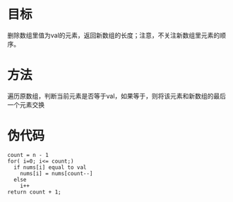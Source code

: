 # 目标  
删除数组里值为val的元素，返回新数组的长度；注意，不关注新数组里元素的顺序。

# 方法  
遍历原数组，判断当前元素是否等于val，如果等于，则将该元素和新数组的最后一个元素交换

# 伪代码
```
count = n - 1
for( i=0; i<= count;)
  if nums[i] equal to val
    nums[i] = nums[count--]
  else
    i++
return count + 1;
```
